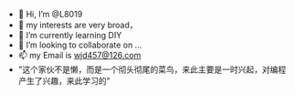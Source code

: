 - 👋 Hi, I’m @L8019
- 👀 my interests are very broad，
- 🌱 I’m currently learning DIY
- 💞️ I’m looking to collaborate on ...
- 📫 my Email is wjd457@126.com
- "这个家伙不是懒，而是一个彻头彻尾的菜鸟，来此主要是一时兴起，对编程产生了兴趣，来此学习的"
<!---
L8019/L8019 is a ✨ special ✨ repository because its `README.md` (this file) appears on your GitHub profile.
You can click the Preview link to take a look at your changes.
--->
